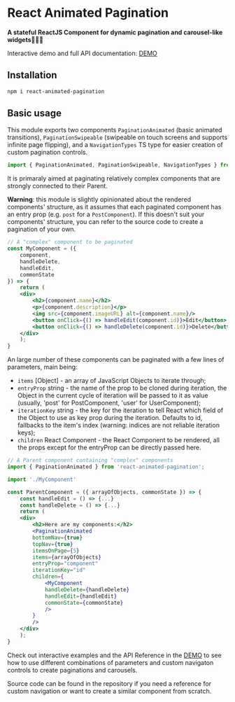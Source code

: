 # React Animated Pagination

**A stateful ReactJS Component for dynamic pagination and carousel-like widgets🚀🚀🚀**

Interactive demo and full API documentation: [DEMO](https://react-animated-pagination.zdcreatech.com)

## Installation

```bash
npm i react-animated-pagination
```

## Basic usage

This module exports two components `PaginationAnimated` (basic animated transitions), `PaginationSwipeable` (swipeable on touch screens and supports infinite page flipping), and a `NavigationTypes` TS type for easier creation of custom pagination controls.

```jsx
import { PaginationAnimated, PaginationSwipeable, NavigationTypes } from 'react-animated-pagination';
```

It is primaraly aimed at paginating relatively complex components that are strongly connected to their Parent.

**Warning**: this module is slightly opinionated about the rendered components' structure, as it assumes that each paginated component has an entry prop (e.g. `post` for a `PostComponent`). If this doesn't suit your components' structure, you can refer to the source code to create a pagination of your own.

```jsx
// A "complex" component to be paginated
const MyComponent = ({ 
    component,
    handleDelete,
    handleEdit,
    commonState
}) => {
    return (
    <div>
        <h2>{component.name}</h2>
        <p>{component.description}</p>
        <img src={component.imageURL} alt={component.name}/>
        <button onClick={() => handleEdit(component.id)}>Edit</button>
        <button onClick={() => handleDelete(component.id)}>Delete</button>
    </div>
    );
}
```

An large number of these components can be paginated with a few lines of parameters, main being:

* `items` \[Object\] - an array of JavaScript Objects to iterate through;
* `entryProp` string - the name of the prop to be cloned during iteration, the Object in the current cycle of iteration will be passed to it as value (usually, 'post' for PostComponent, 'user' for UserComponent);
* `iterationKey` string - the key for the iteration to tell React which field of the Object to use as key prop during the iteration. Defaults to id, fallbacks to the item's index (warning: indices are not reliable iteration keys);
* `children` React Component - the React Component to be rendered, all the props except for the entryProp can be directly passed here.

```jsx
// A Parent component containing "complex" components
import { PaginationAnimated } from 'react-animated-pagination';

import './MyComponent'

const ParentComponent = ({ arrayOfObjects, commonState }) => {
    const handleEdit = () => {...}
    const handleDelete = () => {...}
    return (
    <div>
        <h2>Here are my components:</h2>
        <PaginationAnimated 
        bottomNav={true}
        topNav={true}
        itemsOnPage={5}
        items={arrayOfObjects}
        entryProp="component"
        iterationKey="id"
        children={
            <MyComponent 
            handleDelete={handleDelete} 
            handleEdit={handleEdit} 
            commonState={commonState}
            />
        }
        />
    </div>
    );
}
```

Check out interactive examples and the API Reference in the [DEMO](https://react-animated-pagination.zdcreatech.com) to see how to use different combinations of parameters and custom navigaton controls to create paginations and carousels.

Source code can be found in the repository if you need a reference for custom navigation or want to create a similar component from scratch.